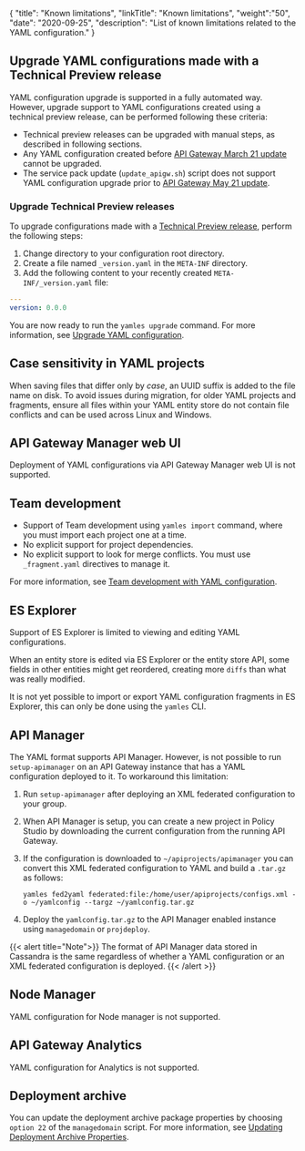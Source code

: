 {
"title": "Known limitations",
"linkTitle": "Known limitations",
"weight":"50",
"date": "2020-09-25",
"description": "List of known limitations related to the YAML configuration."
}

## Upgrade YAML configurations made with a Technical Preview release

YAML configuration upgrade is supported in a fully automated way. However, upgrade support to YAML configurations created using a technical preview release, can be performed following these criteria:

* Technical preview releases can be upgraded with manual steps, as described in following sections.
* Any YAML configuration created before [API Gateway March 21 update](/docs/apim_relnotes/20210330_apimgr_relnotes/) cannot be upgraded.
* The service pack update (`update_apigw.sh`) script does not support YAML configuration upgrade prior to [API Gateway May 21 update](/docs/apim_relnotes/20210530_apimgr_relnotes/#yaml-configuration-store-ga).

### Upgrade Technical Preview releases

To upgrade configurations made with a [Technical Preview release](/docs/apim_relnotes/20210330_apimgr_relnotes/), perform the following steps:

1. Change directory to your configuration root directory.
2. Create a file named `_version.yaml` in the `META-INF` directory.
3. Add the following content to your recently created `META-INF/_version.yaml` file:

  ```yaml
  ---
  version: 0.0.0

  ```

You are now ready to run the `yamles upgrade` command. For more information, see [Upgrade YAML configuration](/docs/apim_yamles/apim_yamles_cli/yamles_cli_upgrade).

## Case sensitivity in YAML projects

When saving files that differ only by *case*, an UUID suffix is added to the file name on disk. To avoid issues during migration, for older YAML projects and fragments, ensure all files within your YAML entity store do not contain file conflicts and can be used across Linux and Windows.

## API Gateway Manager web UI

Deployment of YAML configurations via API Gateway Manager web UI is not supported.

## Team development

* Support of Team development using `yamles import` command, where you must import each project one at a time.
* No explicit support for project dependencies.
* No explicit support to look for merge conflicts. You must use `_fragment.yaml` directives to manage it.

For more information, see [Team development with YAML configuration](/docs/apim_yamles/apim_yamles_references/yamles_team_development).

## ES Explorer

Support of ES Explorer is limited to viewing and editing YAML configurations.

When an entity store is edited via ES Explorer or the entity store API, some fields in other entities might get reordered, creating more `diffs` than what was really modified.

It is not yet possible to import or export YAML configuration fragments in ES Explorer, this can only be done using the `yamles` CLI.

## API Manager

The YAML format supports API Manager. However, is not possible to run `setup-apimanager` on an API Gateway instance that has a YAML configuration deployed to it. To workaround this limitation:

1. Run `setup-apimanager` after deploying an XML federated configuration to your group.
2. When API Manager is setup, you can create a new project in Policy Studio by downloading the current configuration from the running API Gateway.
3. If the configuration is downloaded to `~/apiprojects/apimanager` you can convert this XML federated configuration to YAML and build a `.tar.gz` as follows:

    ```
    yamles fed2yaml federated:file:/home/user/apiprojects/configs.xml -o ~/yamlconfig --targz ~/yamlconfig.tar.gz
    ```

4. Deploy the `yamlconfig.tar.gz` to the API Manager enabled instance using `managedomain` or `projdeploy`.

{{< alert title="Note">}}
The format of API Manager data stored in Cassandra is the same regardless of whether a YAML configuration or an XML federated configuration is deployed.
{{< /alert >}}

## Node Manager

YAML configuration for Node manager is not supported.

## API Gateway Analytics

YAML configuration for Analytics is not supported.

## Deployment archive

You can update the deployment archive package properties by choosing `option 22` of the `managedomain` script. For more information, see [Updating Deployment Archive Properties](/docs/apim_yamles/yamles_packaging_deployment/#updating-deployment-archive-properties).

